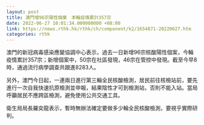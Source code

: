 ```yaml
---
layout: post
title: 澳門增96宗陽性個案　本輪疫情累計357宗
date: 2022-06-27 10:01:34.000000000 +08:00
link: https://news.rthk.hk/rthk/ch/component/k2/1654871-20220627.htm
categories: rthk
---
```


澳門的新冠病毒感染應變協調中心表示，過去一日新增96宗核酸陽性個案，今輪疫情累計357宗；新增個案中，50宗在社區發現，46宗在管控中發現。截至今早8時，通過流行病學調查共跟進8283人。

另外，澳門今日起，一連兩日進行第三輪全民核酸檢測，居民前往核檢站前，要先進行一次自我快速抗原檢測並申報，結果陰性才可到檢測站，否則不能入站。當局呼籲居民不應跨區檢測，避免使用公共交通工具。

衛生局局長羅奕龍表示，暫時無辦法確定要做多少輪全民核酸檢測，要視乎實際研判。
